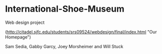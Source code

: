 # International-Shoe-Museum

Web design project

(http://citadel.sjfc.edu/students/srs09524/webdesign/final/index.html "Our Homepage")

Sam Sedia, Gabby Garcy, Joey Morsheimer and Will Stuck


